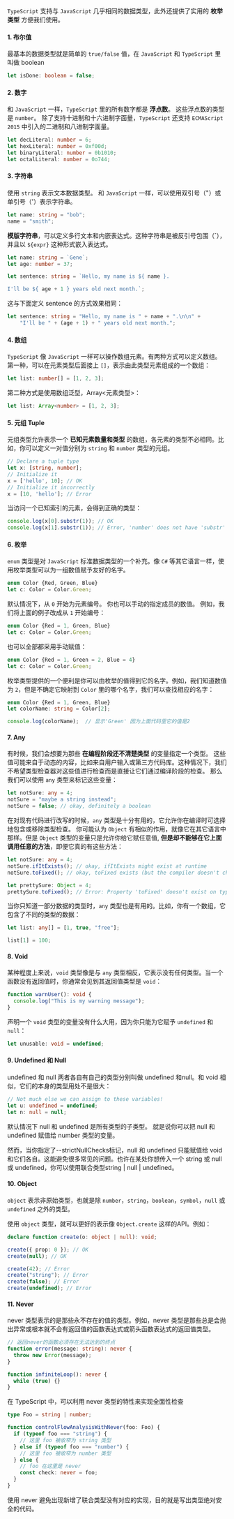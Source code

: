 `TypeScript` 支持与 `JavaScript` 几乎相同的数据类型，此外还提供了实用的 **枚举类型** 方便我们使用。

#### 1. 布尔值

最基本的数据类型就是简单的 `true/false` 值，在 `JavaScript` 和 `TypeScript` 里叫做 boolean

```ts
let isDone: boolean = false;
```


#### 2. 数字

和 `JavaScript` 一样，`TypeScript` 里的所有数字都是 **浮点数**。 这些浮点数的类型是 `number`。 除了支持十进制和十六进制字面量，`TypeScript` 还支持 `ECMAScript 2015` 中引入的二进制和八进制字面量。

```ts
let decLiteral: number = 6;
let hexLiteral: number = 0xf00d;
let binaryLiteral: number = 0b1010;
let octalLiteral: number = 0o744;
```


#### 3. 字符串

使用 `string` 表示文本数据类型。 和 `JavaScript` 一样，可以使用双引号（"）或单引号（'）表示字符串。

```ts
let name: string = "bob";
name = "smith";
```

**模版字符串**，可以定义多行文本和内嵌表达式。这种字符串是被反引号包围（`），并且以 ```${expr}``` 这种形式嵌入表达式。

```ts
let name: string = `Gene`;
let age: number = 37;

let sentence: string = `Hello, my name is ${ name }.

I'll be ${ age + 1 } years old next month.`;
```

这与下面定义 sentence 的方式效果相同：

```ts
let sentence: string = "Hello, my name is " + name + ".\n\n" +
    "I'll be " + (age + 1) + " years old next month.";
```


#### 4. 数组

`TypeScript` 像 `JavaScript` 一样可以操作数组元素。有两种方式可以定义数组。 
第一种，可以在元素类型后面接上 `[]`，表示由此类型元素组成的一个数组：

```ts
let list: number[] = [1, 2, 3];
```

第二种方式是使用数组泛型，Array<元素类型>：

```ts
let list: Array<number> = [1, 2, 3];
```


#### 5. 元组 Tuple

元组类型允许表示一个 **已知元素数量和类型** 的数组，各元素的类型不必相同。比如，你可以定义一对值分别为 `string` 和 `number` 类型的元组。

```ts
// Declare a tuple type
let x: [string, number];
// Initialize it
x = ['hello', 10]; // OK
// Initialize it incorrectly
x = [10, 'hello']; // Error
```

当访问一个已知索引的元素，会得到正确的类型：

```ts
console.log(x[0].substr(1)); // OK
console.log(x[1].substr(1)); // Error, 'number' does not have 'substr'
```


#### 6. 枚举

`enum` 类型是对 `JavaScript` 标准数据类型的一个补充。像 `C#` 等其它语言一样，使用枚举类型可以为一组数值赋予友好的名字。


```ts
enum Color {Red, Green, Blue}
let c: Color = Color.Green;
```

默认情况下，从 `0` 开始为元素编号。 你也可以手动的指定成员的数值。 例如，我们将上面的例子改成从 `1` 开始编号：

```ts
enum Color {Red = 1, Green, Blue}
let c: Color = Color.Green;
```

也可以全部都采用手动赋值：

```ts
enum Color {Red = 1, Green = 2, Blue = 4}
let c: Color = Color.Green;
```

枚举类型提供的一个便利是你可以由枚举的值得到它的名字。例如，我们知道数值为 `2`，但是不确定它映射到 `Color` 里的哪个名字，我们可以查找相应的名字：

```ts
enum Color {Red = 1, Green, Blue}
let colorName: string = Color[2];

console.log(colorName);  // 显示'Green' 因为上面代码里它的值是2
```

#### 7. Any

有时候，我们会想要为那些 **在编程阶段还不清楚类型** 的变量指定一个类型。 这些值可能来自于动态的内容，比如来自用户输入或第三方代码库。这种情况下，我们不希望类型检查器对这些值进行检查而是直接让它们通过编译阶段的检查。 那么我们可以使用 `any` 类型来标记这些变量：

```ts
let notSure: any = 4;
notSure = "maybe a string instead";
notSure = false; // okay, definitely a boolean
```

在对现有代码进行改写的时候，`any` 类型是十分有用的，它允许你在编译时可选择地包含或移除类型检查。 你可能认为 `Object` 有相似的作用，就像它在其它语言中那样。但是 `Object` 类型的变量只是允许你给它赋任意值, **但是却不能够在它上面调用任意的方法**，即便它真的有这些方法：

```ts
let notSure: any = 4;
notSure.ifItExists(); // okay, ifItExists might exist at runtime
notSure.toFixed(); // okay, toFixed exists (but the compiler doesn't check)

let prettySure: Object = 4;
prettySure.toFixed(); // Error: Property 'toFixed' doesn't exist on type 'Object'.
```

当你只知道一部分数据的类型时，`any` 类型也是有用的。比如，你有一个数组，它包含了不同的类型的数据：

```ts
let list: any[] = [1, true, "free"];

list[1] = 100;
```

#### 8. Void

某种程度上来说，`void` 类型像是与 `any` 类型相反，它表示没有任何类型。当一个函数没有返回值时，你通常会见到其返回值类型是 `void`：

```ts
function warnUser(): void {
  console.log("This is my warning message");
}
```

声明一个 `void` 类型的变量没有什么大用，因为你只能为它赋予 `undefined` 和 `null`：

```ts
let unusable: void = undefined;
```


#### 9. Undefined 和 Null

undefined 和 null 两者各自有自己的类型分别叫做 undefined 和null。和 void 相似，它们的本身的类型用处不是很大：

```ts
// Not much else we can assign to these variables!
let u: undefined = undefined;
let n: null = null;
```

默认情况下 null 和 undefined 是所有类型的子类型。 就是说你可以把 null 和 undefined 赋值给 number 类型的变量。

然而，当你指定了--strictNullChecks标记，null 和 undefined 只能赋值给 void 和它们各自。这能避免很多常见的问题。也许在某处你想传入一个 string 或 null 或 undefined，你可以使用联合类型string | null | undefined。 


#### 10. Object

`object` 表示非原始类型，也就是除 `number`，`string`，`boolean`，`symbol`，`null` 或 `undefined` 之外的类型。

使用 `object` 类型，就可以更好的表示像 `Object.create` 这样的API。例如：

```ts
declare function create(o: object | null): void;

create({ prop: 0 }); // OK
create(null); // OK

create(42); // Error
create("string"); // Error
create(false); // Error
create(undefined); // Error
```

#### 11. Never

never 类型表示的是那些永不存在的值的类型。例如，never 类型是那些总是会抛出异常或根本就不会有返回值的函数表达式或箭头函数表达式的返回值类型。

```ts
// 返回never的函数必须存在无法达到的终点
function error(message: string): never {
  throw new Error(message);
}

function infiniteLoop(): never {
  while (true) {}
}
```

在 TypeScript 中，可以利用 never 类型的特性来实现全面性检查

```ts
type Foo = string | number;

function controlFlowAnalysisWithNever(foo: Foo) {
  if (typeof foo === "string") {
    // 这里 foo 被收窄为 string 类型
  } else if (typeof foo === "number") {
    // 这里 foo 被收窄为 number 类型
  } else {
    // foo 在这里是 never
    const check: never = foo;
  }
}
```

使用 never 避免出现新增了联合类型没有对应的实现，目的就是写出类型绝对安全的代码。